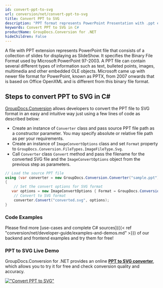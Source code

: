 ```yaml
---
id: convert-ppt-to-svg
url: conversion/net/convert-ppt-to-svg
title: Convert PPT to SVG
description: "PPT format represents PowerPoint Presentation with .ppt extension. Learn how to convert PPT to SVG file programmatically in C# language using GroupDocs.Conversion for .NET library."
keywords: Convert PPT to SVG in C#
productName: GroupDocs.Conversion for .NET
hideChildren: False
---
```


A file with PPT extension represents PowerPoint file that consists of a collection of slides for displaying as SlideShow. It specifies the Binary File Format used by Microsoft PowerPoint 97-2003. A PPT file can contain several different types of information such as text, bulleted points, images, multimedia and other embedded OLE objects. Microsoft came up with newer file format for PowerPoint, known as PPTX, from 2007 onwards that is based on Office OpenXML and is different from this binary file format.

## Steps to convert PPT to SVG in C#

[GroupDocs.Conversion](https://products.groupdocs.com/conversion/net) allows developers to convert the PPT file to SVG format in an easy and intuitive way just using a few lines of code as described below:

* Create an instance of `Converter` class and pass source PPT file path as a constructor parameter. You may specify absolute or relative file path as per your requirements. 
* Create an instance of `ImageConvertOptions` class and set `Format` property to `GroupDocs.Conversion.FileTypes.ImageFileType.Svg`.
* Call `Converter` class `Convert` method and pass the filename for the converted SVG file and the `ImageConvertOptions` object from the previous step as parameters.

```csharp
// Load the source PPT file
using (var converter = new GroupDocs.Conversion.Converter("sample.ppt"))
{
    // Set the convert options for SVG format
   var options = new ImageConvertOptions { Format = GroupDocs.Conversion.FileTypes.ImageFileType.Svg };
    // Convert to SVG format
    converter.Convert("converted.svg", options);
}
```

### Code Examples

Please find more [use-cases and complete C# sources]({{< ref "conversion/net/developer-guide/examples-and-demos.md" >}}) of our backend and frontend examples and try them for free!

### PPT to SVG Live Demo

GroupDocs.Conversion for .NET provides an online [**PPT to SVG converter**](https://products.groupdocs.app/conversion/ppt-to-svg), which allows you to try it for free and check conversion quality and accuracy.

[!["Convert PPT to SVG"](conversion/net/images/convert-to-svg/convert-ppt-to-svg.png)](https://products.groupdocs.app/conversion/ppt-to-svg)